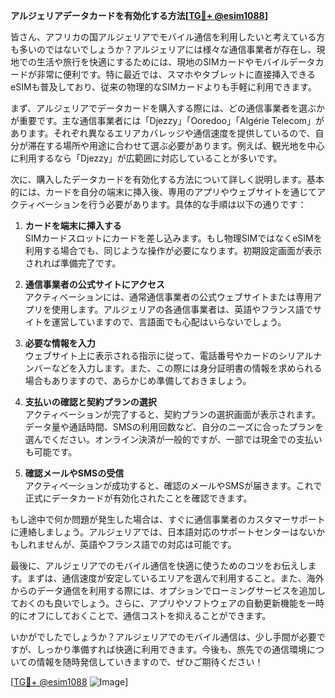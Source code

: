 **アルジェリアデータカードを有効化する方法[[TG💪+ @esim1088](https://t.me/s/esim1088)]**

皆さん、アフリカの国アルジェリアでモバイル通信を利用したいと考えている方も多いのではないでしょうか？アルジェリアには様々な通信事業者が存在し、現地での生活や旅行を快適にするためには、現地のSIMカードやモバイルデータカードが非常に便利です。特に最近では、スマホやタブレットに直接挿入できるeSIMも普及しており、従来の物理的なSIMカードよりも手軽に利用できます。

まず、アルジェリアでデータカードを購入する際には、どの通信事業者を選ぶかが重要です。主な通信事業者には「Djezzy」「Ooredoo」「Algérie Telecom」があります。それぞれ異なるエリアカバレッジや通信速度を提供しているので、自分が滞在する場所や用途に合わせて選ぶ必要があります。例えば、観光地を中心に利用するなら「Djezzy」が広範囲に対応していることが多いです。

次に、購入したデータカードを有効化する方法について詳しく説明します。基本的には、カードを自分の端末に挿入後、専用のアプリやウェブサイトを通じてアクティベーションを行う必要があります。具体的な手順は以下の通りです：

1. **カードを端末に挿入する**  
   SIMカードスロットにカードを差し込みます。もし物理SIMではなくeSIMを利用する場合でも、同じような操作が必要になります。初期設定画面が表示されれば準備完了です。

2. **通信事業者の公式サイトにアクセス**  
   アクティベーションには、通常通信事業者の公式ウェブサイトまたは専用アプリを使用します。アルジェリアの各通信事業者は、英語やフランス語でサイトを運営していますので、言語面でも心配はいらないでしょう。

3. **必要な情報を入力**  
   ウェブサイト上に表示される指示に従って、電話番号やカードのシリアルナンバーなどを入力します。また、この際には身分証明書の情報を求められる場合もありますので、あらかじめ準備しておきましょう。

4. **支払いの確認と契約プランの選択**  
   アクティベーションが完了すると、契約プランの選択画面が表示されます。データ量や通話時間、SMSの利用回数など、自分のニーズに合ったプランを選んでください。オンライン決済が一般的ですが、一部では現金での支払いも可能です。

5. **確認メールやSMSの受信**  
   アクティベーションが成功すると、確認のメールやSMSが届きます。これで正式にデータカードが有効化されたことを確認できます。

もし途中で何か問題が発生した場合は、すぐに通信事業者のカスタマーサポートに連絡しましょう。アルジェリアでは、日本語対応のサポートセンターはないかもしれませんが、英語やフランス語での対応は可能です。

最後に、アルジェリアでのモバイル通信を快適に使うためのコツをお伝えします。まずは、通信速度が安定しているエリアを選んで利用すること。また、海外からのデータ通信を利用する際には、オプションでローミングサービスを追加しておくのも良いでしょう。さらに、アプリやソフトウェアの自動更新機能を一時的にオフにしておくことで、通信コストを抑えることができます。

いかがでしたでしょうか？アルジェリアでのモバイル通信は、少し手間が必要ですが、しっかり準備すれば快適に利用できます。今後も、旅先での通信環境についての情報を随時発信していきますので、ぜひご期待ください！

[[TG💪+ @esim1088](https://t.me/s/esim1088) ![Image](https://i.postimg.cc/Y0z9fWf4/image.png)]